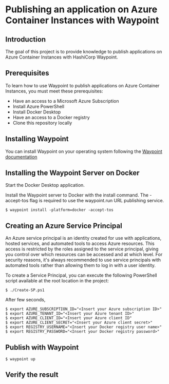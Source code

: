 # Publishing an application on Azure Container Instances with Waypoint

## Introduction

The goal of this project is to provide knowledge to publish applications on Azure Container Instances with HashiCorp Waypoint.

## Prerequisites

To learn how to use Waypoint to publish applications on Azure Container Instances, you must meet these prerequisites:

- Have an access to a Microsoft Azure Subscription
- Install Azure PowerShell
- Install Docker Desktop
- Have an access to a Docker registry
- Clone this repository locally

## Installing Waypoint

You can install Waypoint on your operating system following the [Waypoint documentation](https://developer.hashicorp.com/waypoint/downloads)

## Installing the Waypoint Server on Docker

Start the Docker Desktop application.

Install the Waypoint server to Docker with the install command. The -accept-tos flag is required to use the waypoint.run URL publishing service.

```console
$ waypoint install -platform=docker -accept-tos
```

## Creating an Azure Service Principal

An Azure service principal is an identity created for use with applications, hosted services, and automated tools to access Azure resources. This access is restricted by the roles assigned to the service principal, giving you control over which resources can be accessed and at which level. For security reasons, it's always recommended to use service principals with automated tools rather than allowing them to log in with a user identity.

To create a Service Principal, you can execute the following PowerShell script available at the root location in the project:

```console
$ ./Create-SP.ps1
```

After few seconds, 


```console
$ export AZURE_SUBSCRIPTION_ID="<Insert your Azure subscription ID>"
$ export AZURE_TENANT_ID="<Insert your Azure tenant ID>"
$ export AZURE_CLIENT_ID="<Insert your Azure client ID"
$ export AZURE_CLIENT_SECRET="<Insert your Azure client secret>"
$ export REGISTRY_USERNAME="<Insert your Docker registry user name>"
$ export REGISTRY_PASSWORD="<Insert your Docker registry password>"
```

## Publish with Waypoint

```console
$ waypoint up
```

## Verify the result
